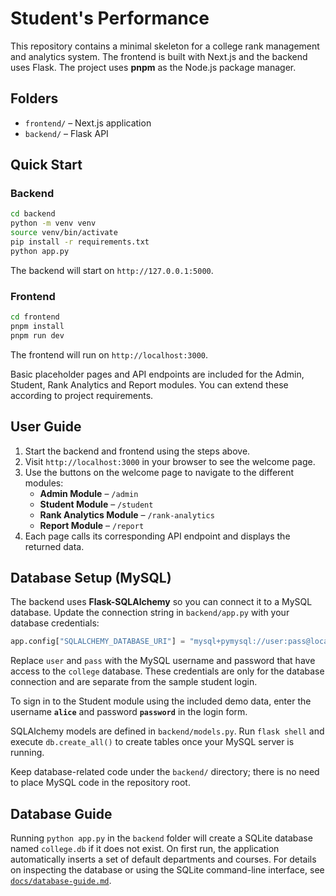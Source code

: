 # Student's Performance

This repository contains a minimal skeleton for a college rank management and analytics system. The frontend is built with Next.js and the backend uses Flask. The project uses **pnpm** as the Node.js package manager.

## Folders

- `frontend/` – Next.js application
- `backend/` – Flask API

## Quick Start

### Backend

```bash
cd backend
python -m venv venv
source venv/bin/activate
pip install -r requirements.txt
python app.py
```

The backend will start on `http://127.0.0.1:5000`.

### Frontend

```bash
cd frontend
pnpm install
pnpm run dev
```

The frontend will run on `http://localhost:3000`.

Basic placeholder pages and API endpoints are included for the Admin, Student, Rank Analytics and Report modules. You can extend these according to project requirements.

## User Guide

1. Start the backend and frontend using the steps above.
2. Visit `http://localhost:3000` in your browser to see the welcome page.
3. Use the buttons on the welcome page to navigate to the different modules:
   - **Admin Module** – `/admin`
   - **Student Module** – `/student`
   - **Rank Analytics Module** – `/rank-analytics`
   - **Report Module** – `/report`
4. Each page calls its corresponding API endpoint and displays the returned data.

## Database Setup (MySQL)

The backend uses **Flask-SQLAlchemy** so you can connect it to a MySQL
database. Update the connection string in `backend/app.py` with your database
credentials:

```python
app.config["SQLALCHEMY_DATABASE_URI"] = "mysql+pymysql://user:pass@localhost/college"
```

Replace `user` and `pass` with the MySQL username and password that have
access to the `college` database. These credentials are only for the database
connection and are separate from the sample student login.

To sign in to the Student module using the included demo data, enter the
username **`alice`** and password **`password`** in the login form.

SQLAlchemy models are defined in `backend/models.py`. Run `flask shell` and
execute `db.create_all()` to create tables once your MySQL server is running.

Keep database-related code under the `backend/` directory; there is no need to
place MySQL code in the repository root.

## Database Guide

Running `python app.py` in the `backend` folder will create a SQLite database
named `college.db` if it does not exist. On first run, the application
automatically inserts a set of default departments and courses. For details on
inspecting the database or using the SQLite command-line interface, see
[`docs/database-guide.md`](docs/database-guide.md).
